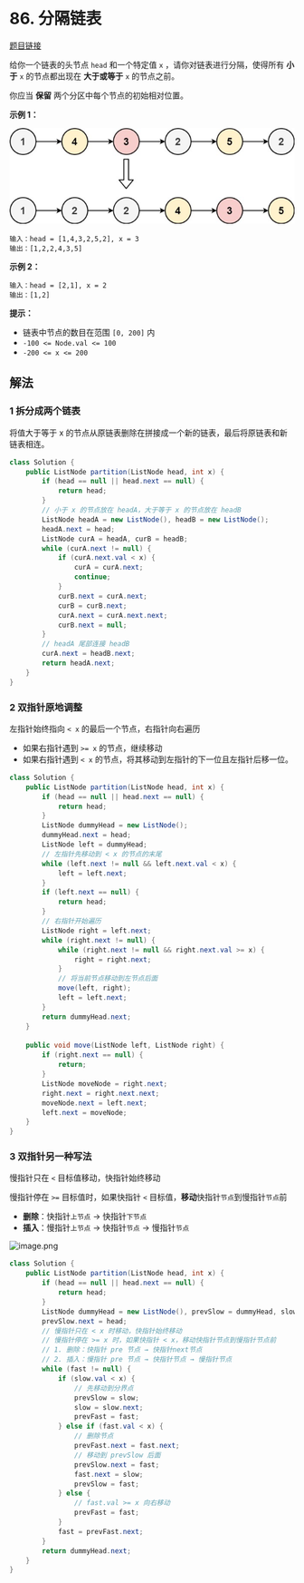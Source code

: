# 86. 分隔链表

[题目链接](https://leetcode.cn/problems/partition-list/)

给你一个链表的头节点 `head` 和一个特定值 `x` ，请你对链表进行分隔，使得所有 **小于** `x` 的节点都出现在 **大于或等于** `x` 的节点之前。

你应当 **保留** 两个分区中每个节点的初始相对位置。

**示例 1：**

![img](images/86-1.jpg)

```
输入：head = [1,4,3,2,5,2], x = 3
输出：[1,2,2,4,3,5]
```

**示例 2：**

```
输入：head = [2,1], x = 2
输出：[1,2]
```

**提示：**

- 链表中节点的数目在范围 `[0, 200]` 内
- `-100 <= Node.val <= 100`
- `-200 <= x <= 200`

## 解法

### 1 拆分成两个链表

将值大于等于 x 的节点从原链表删除在拼接成一个新的链表，最后将原链表和新链表相连。

```java
class Solution {
    public ListNode partition(ListNode head, int x) {
        if (head == null || head.next == null) {
            return head;
        }
        // 小于 x 的节点放在 headA，大于等于 x 的节点放在 headB
        ListNode headA = new ListNode(), headB = new ListNode();
        headA.next = head;
        ListNode curA = headA, curB = headB;
        while (curA.next != null) {
            if (curA.next.val < x) {
                curA = curA.next;
                continue;
            }
            curB.next = curA.next;
            curB = curB.next;
            curA.next = curA.next.next;
            curB.next = null;
        }
        // headA 尾部连接 headB
        curA.next = headB.next;
        return headA.next;
    }
}
```

### 2 双指针原地调整

左指针始终指向 `< x` 的最后一个节点，右指针向右遍历

- 如果右指针遇到 `>= x` 的节点，继续移动
- 如果右指针遇到 `< x` 的节点，将其移动到左指针的下一位且左指针后移一位。

```java
class Solution {
    public ListNode partition(ListNode head, int x) {
        if (head == null || head.next == null) {
            return head;
        }
        ListNode dummyHead = new ListNode();
        dummyHead.next = head;
        ListNode left = dummyHead;
        // 左指针先移动到 < x 的节点的末尾
        while (left.next != null && left.next.val < x) {
            left = left.next;
        }
        if (left.next == null) {
            return head;
        }
        // 右指针开始遍历
        ListNode right = left.next;
        while (right.next != null) {
            while (right.next != null && right.next.val >= x) {
                right = right.next;
            }
            // 将当前节点移动到左节点后面
            move(left, right);
            left = left.next;
        }
        return dummyHead.next;
    }

    public void move(ListNode left, ListNode right) {
        if (right.next == null) {
            return;
        }
        ListNode moveNode = right.next;
        right.next = right.next.next;
        moveNode.next = left.next;
        left.next = moveNode;
    }
}
```

### 3 双指针另一种写法

慢指针只在 `<` 目标值移动，快指针始终移动

慢指针停在 `>=` 目标值时，如果快指针 `<` 目标值，**移动**快指针`节点`到慢指针`节点`前

- **删除**：快指针`上节点` → 快指针`下节点`
- **插入**：慢指针`上节点` → 快指针`节点` → 慢指针`节点`

![image.png](images/1609649110-RuKvhw-image.png)

```java
class Solution {
    public ListNode partition(ListNode head, int x) {
        if (head == null || head.next == null) {
            return head;
        }
        ListNode dummyHead = new ListNode(), prevSlow = dummyHead, slow = head, prevFast = head, fast = head.next;
        prevSlow.next = head;
        // 慢指针只在 < x 时移动，快指针始终移动
        // 慢指针停在 >= x 时，如果快指针 < x，移动快指针节点到慢指针节点前
        // 1. 删除：快指针 pre 节点 → 快指针next节点
        // 2. 插入：慢指针 pre 节点 → 快指针节点 → 慢指针节点
        while (fast != null) {
            if (slow.val < x) {
                // 先移动到分界点
                prevSlow = slow;
                slow = slow.next;
                prevFast = fast;
            } else if (fast.val < x) {
                // 删除节点
                prevFast.next = fast.next;
                // 移动到 prevSlow 后面
                prevSlow.next = fast;
                fast.next = slow;
                prevSlow = fast;
            } else {
                // fast.val >= x 向右移动
                prevFast = fast;
            }
            fast = prevFast.next;
        }
        return dummyHead.next;
    }
}
```

